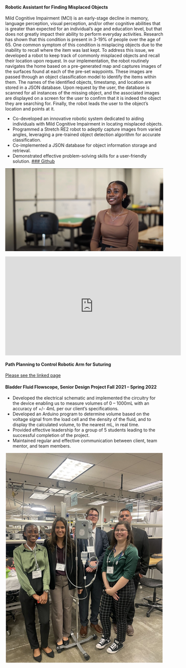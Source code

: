 
#### Robotic Assistant for Finding Misplaced Objects
Mild Cognitive Impairment (MCI) is an early-stage decline in memory, language perception, visual perception, and/or other cognitive abilities that is greater than expected for an individual’s age and education level, but that does not greatly impact their ability to perform everyday activities. Research has shown that this condition is present in 3-19% of people over the age of 65. One common symptom of this condition is misplacing objects due to the inability to recall where the item was last kept. To address this issue, we developed a robot to keep track of commonly misplaced objects and recall their location upon request. In our implementation, the robot routinely navigates the home based on a pre-generated map and captures images of the surfaces found at each of the pre-set waypoints. These images are passed through an object classification model to identify the items within them. The names of the identified objects, timestamp, and location are stored in a JSON database. Upon request by the user, the database is scanned for all instances of the missing object, and the associated images are displayed on a screen for the user to confirm that it is indeed the object they are searching for. Finally, the robot leads the user to the object’s location and points at it.

- Co-developed an innovative robotic system dedicated to aiding individuals with Mild Cognitive Impairment in locating misplaced objects.
- Programmed a Stretch RE2 robot to adeptly capture images from varied angles, leveraging a pre-trained object detection algorithm for accurate classification.
- Co-implemented a JSON database for object information storage and retrieval.
- Demonstrated effective problem-solving skills for a user-friendly solution.
[### Github](https://github.com/JuanRobledo12/blue_stretch)

[![Video describing process](static/assets/img/THUMBNAIL.png)](https://www.youtube.com/watch?v=QUB79UTbwvE)

<iframe style="display: block; margin: auto;" width="560" height="315" src="https://www.youtube.com/watch?v=QUB79UTbwvE" frameborder="0" allowfullscreen></iframe>

#### Path Planning to Control Robotic Arm for Suturing
[Please see the linked page](https://amritpal-001.github.io/projects/2022-medical-robotics-kinematics)

#### Bladder Fluid Flowscope, Senior Design Project Fall 2021 – Spring 2022
- Developed the electrical schematic and implemented the circuitry for the device enabling us to measure volumes of 0 – 1000mL with an accuracy of +/- 4mL per our client’s specifications.
- Developed an Arduino program to determine volume based on the voltage signal from the load cell and the density of the fluid, and to display the calculated volume, to the nearest mL, in real time.
- Provided effective leadership for a group of 5 students leading to the successful completion of the project.
- Maintained regular and effective communication between client, team mentor, and team members.
<p align="center">
  <img src="static/assets/img/senior design showcase.jpeg" alt="Flowscope" width="500"/>
</p>
